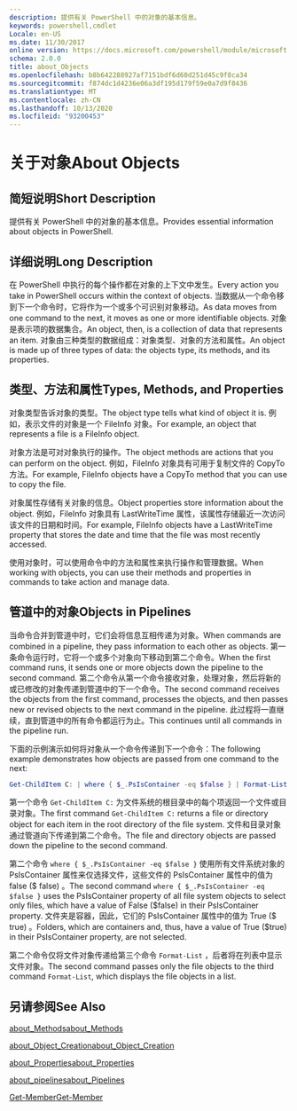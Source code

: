 ```yaml
---
description: 提供有关 PowerShell 中的对象的基本信息。
keywords: powershell,cmdlet
Locale: en-US
ms.date: 11/30/2017
online version: https://docs.microsoft.com/powershell/module/microsoft.powershell.core/about/about_objects?view=powershell-7.1&WT.mc_id=ps-gethelp
schema: 2.0.0
title: about_Objects
ms.openlocfilehash: b8b642288927af7151bdf6d60d251d45c9f8ca34
ms.sourcegitcommit: f874dc1d4236e06a3df195d179f59e0a7d9f8436
ms.translationtype: MT
ms.contentlocale: zh-CN
ms.lasthandoff: 10/13/2020
ms.locfileid: "93200453"
---
```

# <a name="about-objects"></a><span data-ttu-id="02a3e-104">关于对象</span><span class="sxs-lookup"><span data-stu-id="02a3e-104">About Objects</span></span>

## <a name="short-description"></a><span data-ttu-id="02a3e-105">简短说明</span><span class="sxs-lookup"><span data-stu-id="02a3e-105">Short Description</span></span>
<span data-ttu-id="02a3e-106">提供有关 PowerShell 中的对象的基本信息。</span><span class="sxs-lookup"><span data-stu-id="02a3e-106">Provides essential information about objects in PowerShell.</span></span>

## <a name="long-description"></a><span data-ttu-id="02a3e-107">详细说明</span><span class="sxs-lookup"><span data-stu-id="02a3e-107">Long Description</span></span>

<span data-ttu-id="02a3e-108">在 PowerShell 中执行的每个操作都在对象的上下文中发生。</span><span class="sxs-lookup"><span data-stu-id="02a3e-108">Every action you take in PowerShell occurs within the context of objects.</span></span> <span data-ttu-id="02a3e-109">当数据从一个命令移到下一个命令时，它将作为一个或多个可识别对象移动。</span><span class="sxs-lookup"><span data-stu-id="02a3e-109">As data moves from one command to the next, it moves as one or more identifiable objects.</span></span> <span data-ttu-id="02a3e-110">对象是表示项的数据集合。</span><span class="sxs-lookup"><span data-stu-id="02a3e-110">An object, then, is a collection of data that represents an item.</span></span> <span data-ttu-id="02a3e-111">对象由三种类型的数据组成：对象类型、对象的方法和属性。</span><span class="sxs-lookup"><span data-stu-id="02a3e-111">An object is made up of three types of data: the objects type, its methods, and its properties.</span></span>

## <a name="types-methods-and-properties"></a><span data-ttu-id="02a3e-112">类型、方法和属性</span><span class="sxs-lookup"><span data-stu-id="02a3e-112">Types, Methods, and Properties</span></span>

<span data-ttu-id="02a3e-113">对象类型告诉对象的类型。</span><span class="sxs-lookup"><span data-stu-id="02a3e-113">The object type tells what kind of object it is.</span></span> <span data-ttu-id="02a3e-114">例如，表示文件的对象是一个 FileInfo 对象。</span><span class="sxs-lookup"><span data-stu-id="02a3e-114">For example, an object that represents a file is a FileInfo object.</span></span>

<span data-ttu-id="02a3e-115">对象方法是可对对象执行的操作。</span><span class="sxs-lookup"><span data-stu-id="02a3e-115">The object methods are actions that you can perform on the object.</span></span>
<span data-ttu-id="02a3e-116">例如，FileInfo 对象具有可用于复制文件的 CopyTo 方法。</span><span class="sxs-lookup"><span data-stu-id="02a3e-116">For example, FileInfo objects have a CopyTo method that you can use to copy the file.</span></span>

<span data-ttu-id="02a3e-117">对象属性存储有关对象的信息。</span><span class="sxs-lookup"><span data-stu-id="02a3e-117">Object properties store information about the object.</span></span> <span data-ttu-id="02a3e-118">例如，FileInfo 对象具有 LastWriteTime 属性，该属性存储最近一次访问该文件的日期和时间。</span><span class="sxs-lookup"><span data-stu-id="02a3e-118">For example, FileInfo objects have a LastWriteTime property that stores the date and time that the file was most recently accessed.</span></span>

<span data-ttu-id="02a3e-119">使用对象时，可以使用命令中的方法和属性来执行操作和管理数据。</span><span class="sxs-lookup"><span data-stu-id="02a3e-119">When working with objects, you can use their methods and properties in commands to take action and manage data.</span></span>

## <a name="objects-in-pipelines"></a><span data-ttu-id="02a3e-120">管道中的对象</span><span class="sxs-lookup"><span data-stu-id="02a3e-120">Objects in Pipelines</span></span>

<span data-ttu-id="02a3e-121">当命令合并到管道中时，它们会将信息互相传递为对象。</span><span class="sxs-lookup"><span data-stu-id="02a3e-121">When commands are combined in a pipeline, they pass information to each other as objects.</span></span> <span data-ttu-id="02a3e-122">第一条命令运行时，它将一个或多个对象向下移动到第二个命令。</span><span class="sxs-lookup"><span data-stu-id="02a3e-122">When the first command runs, it sends one or more objects down the pipeline to the second command.</span></span> <span data-ttu-id="02a3e-123">第二个命令从第一个命令接收对象，处理对象，然后将新的或已修改的对象传递到管道中的下一个命令。</span><span class="sxs-lookup"><span data-stu-id="02a3e-123">The second command receives the objects from the first command, processes the objects, and then passes new or revised objects to the next command in the pipeline.</span></span>
<span data-ttu-id="02a3e-124">此过程将一直继续，直到管道中的所有命令都运行为止。</span><span class="sxs-lookup"><span data-stu-id="02a3e-124">This continues until all commands in the pipeline run.</span></span>

<span data-ttu-id="02a3e-125">下面的示例演示如何将对象从一个命令传递到下一个命令：</span><span class="sxs-lookup"><span data-stu-id="02a3e-125">The following example demonstrates how objects are passed from one command to the next:</span></span>

```powershell
Get-ChildItem C: | where { $_.PsIsContainer -eq $false } | Format-List
```

<span data-ttu-id="02a3e-126">第一个命令 `Get-ChildItem C:` 为文件系统的根目录中的每个项返回一个文件或目录对象。</span><span class="sxs-lookup"><span data-stu-id="02a3e-126">The first command `Get-ChildItem C:` returns a file or directory object for each item in the root directory of the file system.</span></span> <span data-ttu-id="02a3e-127">文件和目录对象通过管道向下传递到第二个命令。</span><span class="sxs-lookup"><span data-stu-id="02a3e-127">The file and directory objects are passed down the pipeline to the second command.</span></span>

<span data-ttu-id="02a3e-128">第二个命令 `where { $_.PsIsContainer -eq $false }` 使用所有文件系统对象的 PsIsContainer 属性来仅选择文件，这些文件的 PsIsContainer 属性中的值为 false (\$ false) 。</span><span class="sxs-lookup"><span data-stu-id="02a3e-128">The second command `where { $_.PsIsContainer -eq $false }` uses the PsIsContainer property of all file system objects to select only files, which have a value of False (\$false) in their PsIsContainer property.</span></span> <span data-ttu-id="02a3e-129">文件夹是容器，因此，它们的 PsIsContainer 属性中的值为 True (\$ true) 。</span><span class="sxs-lookup"><span data-stu-id="02a3e-129">Folders, which are containers and, thus, have a value of True (\$true) in their PsIsContainer property, are not selected.</span></span>

<span data-ttu-id="02a3e-130">第二个命令仅将文件对象传递给第三个命令 `Format-List` ，后者将在列表中显示文件对象。</span><span class="sxs-lookup"><span data-stu-id="02a3e-130">The second command passes only the file objects to the third command `Format-List`, which displays the file objects in a list.</span></span>

## <a name="see-also"></a><span data-ttu-id="02a3e-131">另请参阅</span><span class="sxs-lookup"><span data-stu-id="02a3e-131">See Also</span></span>

[<span data-ttu-id="02a3e-132">about_Methods</span><span class="sxs-lookup"><span data-stu-id="02a3e-132">about_Methods</span></span>](about_Methods.md)

[<span data-ttu-id="02a3e-133">about_Object_Creation</span><span class="sxs-lookup"><span data-stu-id="02a3e-133">about_Object_Creation</span></span>](about_Object_Creation.md)

[<span data-ttu-id="02a3e-134">about_Properties</span><span class="sxs-lookup"><span data-stu-id="02a3e-134">about_Properties</span></span>](about_Properties.md)

[<span data-ttu-id="02a3e-135">about_pipelines</span><span class="sxs-lookup"><span data-stu-id="02a3e-135">about_Pipelines</span></span>](about_Pipelines.md)

[<span data-ttu-id="02a3e-136">Get-Member</span><span class="sxs-lookup"><span data-stu-id="02a3e-136">Get-Member</span></span>](xref:Microsoft.PowerShell.Utility.Get-Member)


